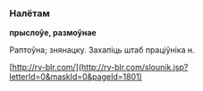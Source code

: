### Налётам
**прыслоўе, размоўнае**

Раптоўна; знянацку. Захапіць штаб праціўніка н.

<a rel="author">[http://rv-blr.com/](http://rv-blr.com/slounik.jsp?letterId=0&maskId=0&pageId=1801)</a>
